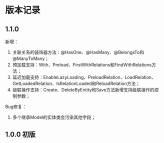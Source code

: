 # 版本记录

## 1.1.0
新增：
1. 关联关系的装饰器方法：@HasOne、@HasMany、@BelongsTo和@ManyToMany；
2. 预加载支持：With、Preload、FirstWithRelations和FindWithRelations方法；
3. 延迟加载支持：EnableLazyLoading、PreloadRelation、LoadRelation、GetLoadedRelation、IsRelationLoaded和ReloadRelation方法；
4. 级联操作支持：Create、DeleteByEntity和Save方法新增支持级联操作的控制参数；

Bug修复：
1. 多个继承Model的实体类会污染其他字段；

## 1.0.0 初版